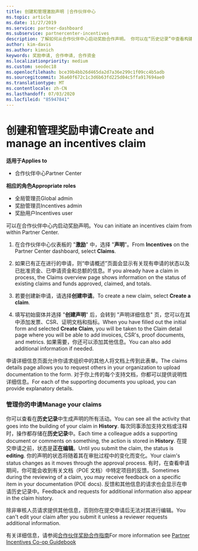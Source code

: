 ```yaml
---
title: 创建和管理激励声明 |合作伙伴中心
ms.topic: article
ms.date: 11/27/2019
ms.service: partner-dashboard
ms.subservice: partnercenter-incentives
description: 了解如何从合作伙伴中心启动奖励合作声明。 你可以在“历史记录”中查看构建申请所涉及的所有活动。
author: kim-davis
ms.author: kimnich
keywords: 奖励申请, 合作申请, 合作资金
ms.localizationpriority: medium
ms.custom: seodec18
ms.openlocfilehash: bce39b4bb26d465da2d7a36e299c1f09cc4b5adb
ms.sourcegitcommit: 36a60f672c1c3d6b63fd225d04c5ffa917694ae0
ms.translationtype: MT
ms.contentlocale: zh-CN
ms.lasthandoff: 07/03/2020
ms.locfileid: "85947841"
---
```

# <a name="create-and-manage-an-incentives-claim"></a><span data-ttu-id="02f34-105">创建和管理奖励申请</span><span class="sxs-lookup"><span data-stu-id="02f34-105">Create and manage an incentives claim</span></span>

<span data-ttu-id="02f34-106">**适用于**</span><span class="sxs-lookup"><span data-stu-id="02f34-106">**Applies to**</span></span>
- <span data-ttu-id="02f34-107">合作伙伴中心</span><span class="sxs-lookup"><span data-stu-id="02f34-107">Partner Center</span></span>

<span data-ttu-id="02f34-108">**相应的角色**</span><span class="sxs-lookup"><span data-stu-id="02f34-108">**Appropriate roles**</span></span>

- <span data-ttu-id="02f34-109">全局管理员</span><span class="sxs-lookup"><span data-stu-id="02f34-109">Global admin</span></span>
- <span data-ttu-id="02f34-110">奖励管理员</span><span class="sxs-lookup"><span data-stu-id="02f34-110">Incentives admin</span></span>
- <span data-ttu-id="02f34-111">奖励用户</span><span class="sxs-lookup"><span data-stu-id="02f34-111">Incentives user</span></span>

<span data-ttu-id="02f34-112">可以在合作伙伴中心内启动奖励声明。</span><span class="sxs-lookup"><span data-stu-id="02f34-112">You can initiate an incentives claim from within Partner Center.</span></span> 

1. <span data-ttu-id="02f34-113">在合作伙伴中心仪表板的 "**激励**" 中，选择 "**声明**"。</span><span class="sxs-lookup"><span data-stu-id="02f34-113">From **Incentives** on the Partner Center dashboard, select **Claims**.</span></span>

2.  <span data-ttu-id="02f34-114">如果已有正在进行的申请，则“申请概述”页面会显示有关现有申请的状态以及已批准资金、已申请资金和总额的信息。</span><span class="sxs-lookup"><span data-stu-id="02f34-114">If you already have a claim in process, the Claims overview page shows information on the status of existing claims and funds approved, claimed, and totals.</span></span>

3.  <span data-ttu-id="02f34-115">若要创建新申请，请选择**创建申请**。</span><span class="sxs-lookup"><span data-stu-id="02f34-115">To create a new claim, select **Create a claim**.</span></span>

4.  <span data-ttu-id="02f34-116">填写初始窗体并选择 "**创建声明**" 后，会转到 "声明详细信息" 页，您可以在其中添加发票、CSR、证明文档和指标。</span><span class="sxs-lookup"><span data-stu-id="02f34-116">When you have filled out the initial form and selected **Create Claim**, you will be taken to the Claim detail page where you will be able to add invoices, CSR's, proof documents, and metrics.</span></span> <span data-ttu-id="02f34-117">如果需要，你还可以添加其他信息。</span><span class="sxs-lookup"><span data-stu-id="02f34-117">You can also add additional information if needed.</span></span>

<span data-ttu-id="02f34-118">申请详细信息页面允许你请求组织中的其他人将文档上传到此表单。</span><span class="sxs-lookup"><span data-stu-id="02f34-118">The claims details page allows you to request others in your organization to upload documentation to the form.</span></span> <span data-ttu-id="02f34-119">对于你上传的每个支持文档，你都可以提供说明性详细信息。</span><span class="sxs-lookup"><span data-stu-id="02f34-119">For each of the supporting documents you upload, you can provide explanatory details.</span></span> 

### <a name="manage-your-claims"></a><span data-ttu-id="02f34-120">管理你的申请</span><span class="sxs-lookup"><span data-stu-id="02f34-120">Manage your claims</span></span>

<span data-ttu-id="02f34-121">你可以查看在**历史记录**中生成声明的所有活动。</span><span class="sxs-lookup"><span data-stu-id="02f34-121">You can see all the activity that goes into the building of your claim in **History**.</span></span> <span data-ttu-id="02f34-122">每次同事添加支持文档或注释时，操作都存储在**历史记录**中。</span><span class="sxs-lookup"><span data-stu-id="02f34-122">Each time a colleague adds a supporting document or comments on something, the action is stored in **History**.</span></span> <span data-ttu-id="02f34-123">在提交申请之前，状态是**正在编辑**。</span><span class="sxs-lookup"><span data-stu-id="02f34-123">Until you submit the claim, the status is **editing**.</span></span> <span data-ttu-id="02f34-124">你的声明的状态将随着其在审批过程中的变化而变化。</span><span class="sxs-lookup"><span data-stu-id="02f34-124">Your claim's status changes as it moves through the approval process.</span></span> <span data-ttu-id="02f34-125">有时，在查看申请期间，你可能会收到有关文档（POE 文档）中特定项目的反馈。</span><span class="sxs-lookup"><span data-stu-id="02f34-125">Sometimes during the reviewing of a claim, you may receive feedback on a specific item in your documentation (POE docs).</span></span> <span data-ttu-id="02f34-126">反馈和其他信息的请求也会显示在申请历史记录中。</span><span class="sxs-lookup"><span data-stu-id="02f34-126">Feedback and requests for additional information also appear in the claim history.</span></span> 

<span data-ttu-id="02f34-127">除非审核人员请求提供其他信息，否则你在提交申请后无法对其进行编辑。</span><span class="sxs-lookup"><span data-stu-id="02f34-127">You can't edit your claim after you submit it unless a reviewer requests additional information.</span></span>

<span data-ttu-id="02f34-128">有关详细信息，请参阅[合作伙伴奖励合作指南](https://assets.microsoft.com/coop-guidebook.pdf)</span><span class="sxs-lookup"><span data-stu-id="02f34-128">For more information see [Partner Incentives Co-op Guidebook](https://assets.microsoft.com/coop-guidebook.pdf)</span></span>
